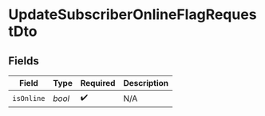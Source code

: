 # UpdateSubscriberOnlineFlagRequestDto


## Fields

| Field              | Type               | Required           | Description        |
| ------------------ | ------------------ | ------------------ | ------------------ |
| `isOnline`         | *bool*             | :heavy_check_mark: | N/A                |